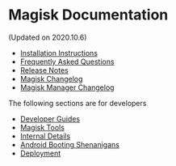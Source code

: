 # Magisk Documentation
(Updated on 2020.10.6)

- [Installation Instructions](install.md)
- [Frequently Asked Questions](faq.md)
- [Release Notes](releases/index.md)
- [Magisk Changelog](changes.md)
- [Magisk Manager Changelog](app_changes.md)

The following sections are for developers

- [Developer Guides](guides.md)
- [Magisk Tools](tools.md)
- [Internal Details](details.md)
- [Android Booting Shenanigans](boot.md)
- [Deployment](deploy.md)
